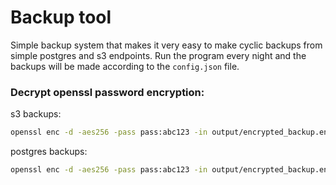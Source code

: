 # Backup tool

Simple backup system that makes it very easy to make cyclic backups from simple postgres and s3 endpoints. Run the program every night and the backups will be made according to the `config.json` file.

### Decrypt openssl password encryption:

s3 backups:
```bash
openssl enc -d -aes256 -pass pass:abc123 -in output/encrypted_backup.enc | tar xvf - --directory=output
```

postgres backups:
```bash
openssl enc -d -aes256 -pass pass:abc123 -in output/encrypted_backup.enc | gunzip > output/decrypted_backup
```
